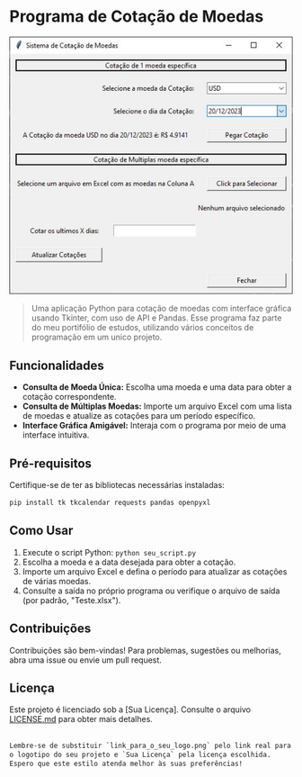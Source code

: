 # Programa de Cotação de Moedas

![print do programa](capturar.JPG)

> Uma aplicação Python para cotação de moedas com interface gráfica usando Tkinter, com uso de API e Pandas. Esse programa faz parte do meu portifólio de estudos, utilizando vários conceitos de programação em um unico projeto.

## Funcionalidades

- **Consulta de Moeda Única:** Escolha uma moeda e uma data para obter a cotação correspondente.
- **Consulta de Múltiplas Moedas:** Importe um arquivo Excel com uma lista de moedas e atualize as cotações para um período específico.
- **Interface Gráfica Amigável:** Interaja com o programa por meio de uma interface intuitiva.

## Pré-requisitos

Certifique-se de ter as bibliotecas necessárias instaladas:

```bash
pip install tk tkcalendar requests pandas openpyxl
```

## Como Usar

1. Execute o script Python: `python seu_script.py`
2. Escolha a moeda e a data desejada para obter a cotação.
3. Importe um arquivo Excel e defina o período para atualizar as cotações de várias moedas.
4. Consulte a saída no próprio programa ou verifique o arquivo de saída (por padrão, "Teste.xlsx").

## Contribuições

Contribuições são bem-vindas! Para problemas, sugestões ou melhorias, abra uma issue ou envie um pull request.

## Licença

Este projeto é licenciado sob a [Sua Licença]. Consulte o arquivo [LICENSE.md](LICENSE.md) para obter mais detalhes.
```

Lembre-se de substituir `link_para_o_seu_logo.png` pelo link real para o logotipo do seu projeto e `Sua Licença` pela licença escolhida. Espero que este estilo atenda melhor às suas preferências!
